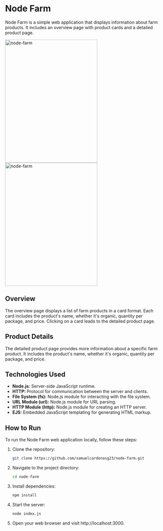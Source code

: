 # Node Farm

Node Farm is a simple web application that displays information about farm products. It includes an overview page with product cards and a detailed product page.

<img src="https://github.com/samuelcardenasg23/node-farm/assets/119268082/e1a8343f-b7cb-4a2a-9a2d-be3638a6418e" alt="node-farm" width="300" height="400"/>
<img src="https://github.com/samuelcardenasg23/node-farm/assets/119268082/689cc285-2941-43da-961f-322a2b4e011c" alt="node-farm" width="300" height="400"/>

## Overview

The overview page displays a list of farm products in a card format. Each card includes the product's name, whether it's organic, quantity per package, and price. Clicking on a card leads to the detailed product page.

## Product Details

The detailed product page provides more information about a specific farm product. It includes the product's name, whether it's organic, quantity per package, and price.

## Technologies Used

- **Node.js:** Server-side JavaScript runtime.
- **HTTP:** Protocol for communication between the server and clients.
- **File System (fs):** Node.js module for interacting with the file system.
- **URL Module (url):** Node.js module for URL parsing.
- **HTTP Module (http):** Node.js module for creating an HTTP server.
- **EJS:** Embedded JavaScript templating for generating HTML markup.

## How to Run

To run the Node Farm web application locally, follow these steps:

1. Clone the repository:

   ```bash
   git clone https://github.com/samuelcardenasg23/node-farm.git
   ```
2. Navigate to the project directory:
   ```bash
   cd node-farm
   ```
3. Install dependencies:
   ```bash
   npm install
   ```
4. Start the server:
   ```bash
   node index.js
   ```
5. Open your web browser and visit http://localhost:3000.